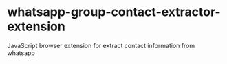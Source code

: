 # whatsapp-group-contact-extractor-extension
JavaScript browser extension for extract contact information from whatsapp 
